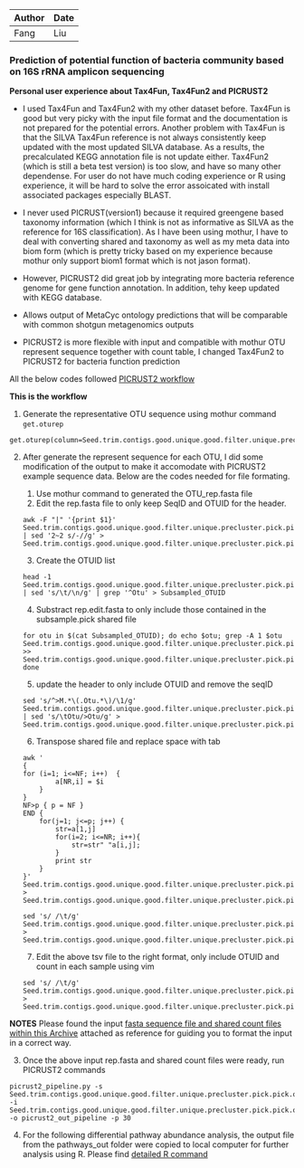 Author|Date
---| ----
Fang | Liu

### Prediction of potential function of bacteria community based on 16S rRNA amplicon sequencing

**Personal user experience about Tax4Fun, Tax4Fun2 and PICRUST2**

* I used Tax4Fun and Tax4Fun2 with my other dataset before. Tax4Fun is good but very picky with the input file format and the documentation is not prepared for the potential errors. Another problem with Tax4Fun is that the SILVA Tax4Fun reference is not always consistently keep updated with the most updated SILVA database. As a results, the precalculated KEGG annotation file is not update either. Tax4Fun2 (which is still a beta test version) is too slow, and have so many other dependense. For user do not have much coding experience or R using experience, it will be hard to solve the error assoicated with install associated packages especially BLAST.

* I never used PICRUST(version1) because it required greengene based taxonomy information (which I think is not as informative as SILVA as the reference for 16S classification). As I have been using mothur, I have to deal with converting shared and taxonomy as well as my meta data into biom form (which is pretty tricky based on my experience because mothur only support biom1 format which is not jason format).

* However, PICRUST2 did great job by integrating more bacteria reference genome for gene function annotation. In addition, tehy keep updated with KEGG database.

* Allows output of MetaCyc ontology predictions that will be comparable with common shotgun metagenomics outputs


* PICRUST2 is more flexible with input and compatible with mothur OTU represent sequence together with count table, I changed Tax4Fun2 to PICRUST2 for bacteria function prediction

All the below codes followed [PICRUST2 workflow](https://github.com/picrust/picrust2/wiki)

**This is the workflow**

1. Generate the representative OTU sequence using mothur command ``get.oturep``

```
get.oturep(column=Seed.trim.contigs.good.unique.good.filter.unique.precluster.pick.pick.dist,list=Seed.trim.contigs.good.unique.good.filter.unique.precluster.pick.pick.opti_mcc.list,shared=Seed.trim.contigs.good.unique.good.filter.unique.precluster.pick.pick.opti_mcc.shared,count=Seed.trim.contigs.good.unique.good.filter.unique.precluster.denovo.vsearch.pick.pick.count_table,label=0.03)
```

2. After generate the represent sequence for each OTU, I did some modification of the output to make it accomodate with PICRUST2 example sequence data. Below are the codes needed for file formating.

    1. Use mothur command to generated the OTU_rep.fasta file
    2. Edit the rep.fasta file to only keep SeqID and OTUID for the header.
    ```
    awk -F "|" '{print $1}' Seed.trim.contigs.good.unique.good.filter.unique.precluster.pick.pick.opti_mcc.0.03.rep.fasta_copy | sed '2~2 s/-//g' > Seed.trim.contigs.good.unique.good.filter.unique.precluster.pick.pick.opti_mcc.0.03.rep.edit.fasta  
    ```

    3.  Create the OTUID list

    ```
    head -1 Seed.trim.contigs.good.unique.good.filter.unique.precluster.pick.pick.opti_mcc.0.03.subsample.0.03.pick.shared | sed 's/\t/\n/g' | grep '^Otu' > Subsampled_OTUID

    ```

    4. Substract rep.edit.fasta to only include those contained in the subsample.pick shared file

    ```{r}
    for otu in $(cat Subsampled_OTUID); do echo $otu; grep -A 1 $otu Seed.trim.contigs.good.unique.good.filter.unique.precluster.pick.pick.opti_mcc.0.03.rep.edit.fasta >> Seed.trim.contigs.good.unique.good.filter.unique.precluster.pick.pick.opti_mcc.0.03.rep.edit.subsample.pick.fasta; done  
    ```

    5. update the header to only include OTUID and remove the seqID

    ```
    sed 's/^>M.*\(.Otu.*\)/\1/g'  Seed.trim.contigs.good.unique.good.filter.unique.precluster.pick.pick.opti_mcc.0.03.rep.edit.subsample.pick.fasta | sed 's/\tOtu/>Otu/g' > Seed.trim.contigs.good.unique.good.filter.unique.precluster.pick.pick.opti_mcc.0.03.rep.edit.subsample.pick_up.fasta
    ```

    6. Transpose shared file and replace space with tab

    ```
    awk '                                                                                                {                                                                                                                                 for (i=1; i<=NF; i++)  {
            a[NR,i] = $i
        }
    }
    NF>p { p = NF }
    END {    
        for(j=1; j<=p; j++) {
            str=a[1,j]
            for(i=2; i<=NR; i++){
                str=str" "a[i,j];
            }
            print str
        }
    }' Seed.trim.contigs.good.unique.good.filter.unique.precluster.pick.pick.opti_mcc.0.03.subsample.0.03.pick.shared > Seed.trim.contigs.good.unique.good.filter.unique.precluster.pick.pick.opti_mcc.0.03.subsample.0.03.pick_up.shared
    ```

    ```
    sed 's/ /\t/g' Seed.trim.contigs.good.unique.good.filter.unique.precluster.pick.pick.opti_mcc.0.03.subsample.0.03.pick_up.shared > Seed.trim.contigs.good.unique.good.filter.unique.precluster.pick.pick.opti_mcc.0.03.subsample.0.03.pick_up_tsv.shared
    ```

    7. Edit the above tsv file to the right format, only include OTUID and count in each sample using vim

    ```
    sed 's/ /\t/g' Seed.trim.contigs.good.unique.good.filter.unique.precluster.pick.pick.opti_mcc_up.shared > Seed.trim.contigs.good.unique.good.filter.unique.precluster.pick.pick.opti_mcc_up_tsv.shared
    ```
    
**NOTES** Please found the input [fasta sequence file and shared count files within this Archive](https://github.com/liufangbaishikele/Soybean_rhizosphere_microbiome/blob/master/2018_fungicide/Seed_treatment/16S/PICRUST/Archive.zip) attached as reference for guiding you to format the input in a correct way.


3. Once the above input rep.fasta and shared count files were ready, run PICRUST2 commands

```
picrust2_pipeline.py -s Seed.trim.contigs.good.unique.good.filter.unique.precluster.pick.pick.opti_mcc.0.03.rep.edit.subsample.pick_up.fasta  -i Seed.trim.contigs.good.unique.good.filter.unique.precluster.pick.pick.opti_mcc.0.03.subsample.0.03.pick.shared  -o picrust2_out_pipeline -p 30
```
4. For the following differential pathway abundance analysis, the output file from the pathways_out folder were copied to local computer for further analysis using R. Please find [detailed R command]() 


